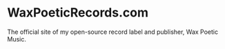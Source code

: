 # WaxPoeticRecords.com

The official site of my open-source record label and publisher, Wax
Poetic Music.
